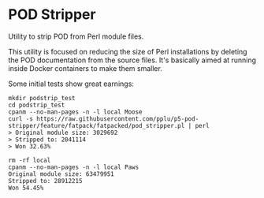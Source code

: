 # POD Stripper

Utility to strip POD from Perl module files.

This utility is focused on reducing the size of Perl installations by deleting the POD documentation from the source files. It's basically aimed at running inside Docker containers to make them smaller.

Some initial tests show great earnings:
```
mkdir podstrip_test
cd podstrip_test
cpanm --no-man-pages -n -l local Moose
curl -s https://raw.githubusercontent.com/pplu/p5-pod-stripper/feature/fatpack/fatpacked/pod_stripper.pl | perl
> Original module size: 3029692
> Stripped to: 2041114
> Won 32.63%

rm -rf local
cpanm --no-man-pages -n -l local Paws
Original module size: 63479951
Stripped to: 28912215
Won 54.45%
```
